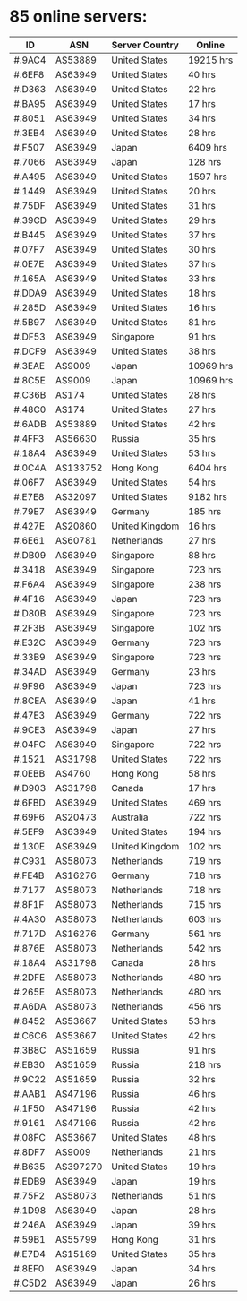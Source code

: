 # 85 online servers:

| ID | ASN | Server Country | Online |
| ------ | ------ | ------ | ------ |
| #.9AC4 | AS53889 | United States | 19215 hrs |
| #.6EF8 | AS63949 | United States | 40 hrs |
| #.D363 | AS63949 | United States | 22 hrs |
| #.BA95 | AS63949 | United States | 17 hrs |
| #.8051 | AS63949 | United States | 34 hrs |
| #.3EB4 | AS63949 | United States | 28 hrs |
| #.F507 | AS63949 | Japan | 6409 hrs |
| #.7066 | AS63949 | Japan | 128 hrs |
| #.A495 | AS63949 | United States | 1597 hrs |
| #.1449 | AS63949 | United States | 20 hrs |
| #.75DF | AS63949 | United States | 31 hrs |
| #.39CD | AS63949 | United States | 29 hrs |
| #.B445 | AS63949 | United States | 37 hrs |
| #.07F7 | AS63949 | United States | 30 hrs |
| #.0E7E | AS63949 | United States | 37 hrs |
| #.165A | AS63949 | United States | 33 hrs |
| #.DDA9 | AS63949 | United States | 18 hrs |
| #.285D | AS63949 | United States | 16 hrs |
| #.5B97 | AS63949 | United States | 81 hrs |
| #.DF53 | AS63949 | Singapore | 91 hrs |
| #.DCF9 | AS63949 | United States | 38 hrs |
| #.3EAE | AS9009 | Japan | 10969 hrs |
| #.8C5E | AS9009 | Japan | 10969 hrs |
| #.C36B | AS174 | United States | 28 hrs |
| #.48C0 | AS174 | United States | 27 hrs |
| #.6ADB | AS53889 | United States | 42 hrs |
| #.4FF3 | AS56630 | Russia | 35 hrs |
| #.18A4 | AS63949 | United States | 53 hrs |
| #.0C4A | AS133752 | Hong Kong | 6404 hrs |
| #.06F7 | AS63949 | United States | 54 hrs |
| #.E7E8 | AS32097 | United States | 9182 hrs |
| #.79E7 | AS63949 | Germany | 185 hrs |
| #.427E | AS20860 | United Kingdom | 16 hrs |
| #.6E61 | AS60781 | Netherlands | 27 hrs |
| #.DB09 | AS63949 | Singapore | 88 hrs |
| #.3418 | AS63949 | Singapore | 723 hrs |
| #.F6A4 | AS63949 | Singapore | 238 hrs |
| #.4F16 | AS63949 | Japan | 723 hrs |
| #.D80B | AS63949 | Singapore | 723 hrs |
| #.2F3B | AS63949 | Singapore | 102 hrs |
| #.E32C | AS63949 | Germany | 723 hrs |
| #.33B9 | AS63949 | Singapore | 723 hrs |
| #.34AD | AS63949 | Germany | 23 hrs |
| #.9F96 | AS63949 | Japan | 723 hrs |
| #.8CEA | AS63949 | Japan | 41 hrs |
| #.47E3 | AS63949 | Germany | 722 hrs |
| #.9CE3 | AS63949 | Japan | 27 hrs |
| #.04FC | AS63949 | Singapore | 722 hrs |
| #.1521 | AS31798 | United States | 722 hrs |
| #.0EBB | AS4760 | Hong Kong | 58 hrs |
| #.D903 | AS31798 | Canada | 17 hrs |
| #.6FBD | AS63949 | United States | 469 hrs |
| #.69F6 | AS20473 | Australia | 722 hrs |
| #.5EF9 | AS63949 | United States | 194 hrs |
| #.130E | AS63949 | United Kingdom | 102 hrs |
| #.C931 | AS58073 | Netherlands | 719 hrs |
| #.FE4B | AS16276 | Germany | 718 hrs |
| #.7177 | AS58073 | Netherlands | 718 hrs |
| #.8F1F | AS58073 | Netherlands | 715 hrs |
| #.4A30 | AS58073 | Netherlands | 603 hrs |
| #.717D | AS16276 | Germany | 561 hrs |
| #.876E | AS58073 | Netherlands | 542 hrs |
| #.18A4 | AS31798 | Canada | 28 hrs |
| #.2DFE | AS58073 | Netherlands | 480 hrs |
| #.265E | AS58073 | Netherlands | 480 hrs |
| #.A6DA | AS58073 | Netherlands | 456 hrs |
| #.8452 | AS53667 | United States | 53 hrs |
| #.C6C6 | AS53667 | United States | 42 hrs |
| #.3B8C | AS51659 | Russia | 91 hrs |
| #.EB30 | AS51659 | Russia | 218 hrs |
| #.9C22 | AS51659 | Russia | 32 hrs |
| #.AAB1 | AS47196 | Russia | 46 hrs |
| #.1F50 | AS47196 | Russia | 42 hrs |
| #.9161 | AS47196 | Russia | 42 hrs |
| #.08FC | AS53667 | United States | 48 hrs |
| #.8DF7 | AS9009 | Netherlands | 21 hrs |
| #.B635 | AS397270 | United States | 19 hrs |
| #.EDB9 | AS63949 | Japan | 19 hrs |
| #.75F2 | AS58073 | Netherlands | 51 hrs |
| #.1D98 | AS63949 | Japan | 28 hrs |
| #.246A | AS63949 | Japan | 39 hrs |
| #.59B1 | AS55799 | Hong Kong | 31 hrs |
| #.E7D4 | AS15169 | United States | 35 hrs |
| #.8EF0 | AS63949 | Japan | 34 hrs |
| #.C5D2 | AS63949 | Japan | 26 hrs |

